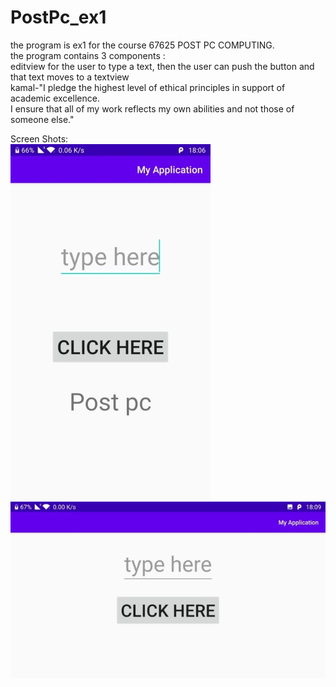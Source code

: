 # PostPc_ex1
the program is ex1 for the course 67625 POST PC COMPUTING. <br/>
the program contains 3 components :<br/>
editview for the user to type a text, then the user can push the button and that text moves to a textview<br/>
kamal-"I pledge the highest level of ethical principles in support of academic excellence.<br/>
I ensure that all of my work reflects my own abilities and not those of someone else."<br/>

Screen Shots:<br/>
![Screenshot](portrait1.jpg)
![Screenshot](Landscape.jpg)

